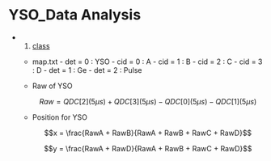 # YSO_Data Analysis

  - 1. [class](./class)
    - map.txt
          - det = 0 : YSO
            - cid = 0 : A
            - cid = 1 : B
            - cid = 2 : C
            - cid = 3 : D
          - det = 1 : Ge
          - det = 2 : Pulse
          
     - Raw of YSO

        $$Raw = QDC[2] (5 \mu s) + QDC[3] (5 \mu s) - QDC[0](5 \mu s) - QDC[1] (5\mu s)$$

     - Position for YSO
       
       $$x = \frac{RawA + RawB}{RawA + RawB + RawC + RawD}$$

       $$y = \frac{RawA + RawD}{RawA + RawB + RawC + RawD}$$

